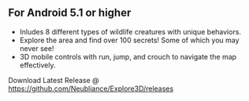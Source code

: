 ## For Android 5.1 or higher

* Inludes 8 different types of wildlife creatures with unique behaviors.
* Explore the area and find over 100 secrets! Some of which you may never see!
* 3D mobile controls with run, jump, and crouch to navigate the map effectively.

Download Latest Release @ https://github.com/Neubliance/Explore3D/releases 
